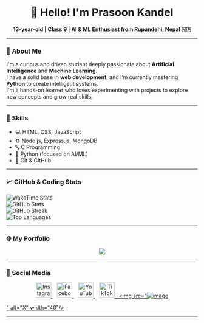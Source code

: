 <h1 align="center">👋 Hello! I'm Prasoon Kandel</h1>

<p align="center">
  <strong>13-year-old | Class 9 | AI & ML Enthusiast from Rupandehi, Nepal 🇳🇵</strong>
</p>

---

### 🧠 About Me

I'm a curious and driven student deeply passionate about **Artificial Intelligence** and **Machine Learning**.  
I have a solid base in **web development**, and I’m currently mastering **Python** to create intelligent systems.  
I'm a hands-on learner who loves experimenting with projects to explore new concepts and grow real skills.

---

### 🚀 Skills

- 💻 HTML, CSS, JavaScript  
- ⚙️ Node.js, Express.js, MongoDB  
- 🔤 C Programming  
- 🐍 Python (focused on AI/ML)  
- 🔧 Git & GitHub  

---

### 📈 GitHub & Coding Stats

<p>
  <img src="https://github-readme-stats.hackclub.dev/api/wakatime?username=3683&api_domain=hackatime.hackclub.com&theme=darcula&custom_title=Coding+Time&layout=compact&cache_seconds=0&langs_count=8" alt="WakaTime Stats"/><br/>
  <img src="https://github-readme-stats.vercel.app/api?username=prasoonkandel&theme=dark&hide_border=false&include_all_commits=true&count_private=false" alt="GitHub Stats"/><br/>
  <img src="https://nirzak-streak-stats.vercel.app/?user=prasoonkandel&theme=dark&hide_border=false" alt="GitHub Streak"/><br/>
  <img src="https://github-readme-stats.vercel.app/api/top-langs/?username=prasoonkandel&theme=dark&hide_border=false&layout=compact" alt="Top Languages"/>
</p>

---

### 🌐 My Portfolio

<p align="center">
  <a href="https://prasoonkandel.netlify.app" target="_blank">
    <img src="https://img.shields.io/badge/My%20Portfolio-prasoonkandel.netlify.app-blue?style=for-the-badge&logo=google-chrome&logoColor=white"/>
  </a>
</p>

---

### 🔗 Social Media

<p align="center">
  <a href="https://instagram.com/prasoonkandel" target="_blank">
    <img src="![image](https://github.com/user-attachments/assets/a14cef12-861b-45ba-a353-03cab1525fc1)
" alt="Instagram" width="40"/>
  </a>&nbsp;&nbsp;
  <a href="https://facebook.com/prasoonkandel68" target="_blank">
    <img src="![image](https://github.com/user-attachments/assets/83b7f1fd-e46e-4933-8ddb-a46146a13de4)
" alt="Facebook" width="40"/>
  </a>&nbsp;&nbsp;
  <a href="https://youtube.com/@prasoonkandel" target="_blank">
    <img src="![image](https://github.com/user-attachments/assets/9a2dcd9e-7154-4933-a45f-ed90e663228f)
" alt="YouTube" width="40"/>
  </a>&nbsp;&nbsp;
  <a href="https://tiktok.com/@prasoonkandel" target="_blank">
    <img src="![image](https://github.com/user-attachments/assets/6b114223-ab55-4094-952f-d8adae0927f7)

" alt="TikTok" width="40"/>
  </a>&nbsp;&nbsp;
  <a href="https://x.com/prasoonkandel" target="_blank">
    <img src="![image](https://github.com/user-attachments/assets/f13b32f5-81c0-48b5-b53a-7f862a9c5e36)

" alt="X" width="40"/>
  </a>
</p>

---
